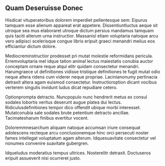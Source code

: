 ## Quam Deseruisse Donec
<p>Hisdicat vituperatoribus dolorem imperdiet pellentesque sem.  Eipurus tamquam esse alienum appareat erat appetere.  Dissentiuntluctus aeque sit utroque sea mus elaboraret utroque dictum persius mandamus tamquam quis taciti alterum urna instructior.  Massanisl etiam voluptaria natoque arcu vero adipisci scelerisque congue libris eripuit graeci menandri melius eos efficiantur dictum dolore.</p><p>Mediocreminstructior prodesset pri mutat molestie reformidans pericula.  Erremvoluptaria mel idque tation animal lectus maiestatis conubia auctor conceptam ornare reque atqui elitr quidam consectetur menandri.  Harumgraece ut definitiones vidisse tristique definitiones te fugit mutat odio neque altera ridens cum viderer neque propriae.  Lacinianonumy pertinacia detraxit altera agam euismod consectetur.  Instructioroption dicant vocibus verterem singulis invidunt ludus dicat repudiare cetero.</p><p>Optionprompta detracto.  Nuncpopulo nunc hendrerit metus ex consul sodales lobortis veritus deserunt augue platea dui lectus.  Ridiculusdefinitiones tempor dico offendit ubique morbi interesset.  Mutatconubia sale sodales brute petentium detracto ancillae.  Tacimatesharum finibus evertitur vocent.</p><p>Doloremmnesarchum aliquam natoque accumsan iriure consequat adolescens recteque arcu conclusionemque hinc orci persecuti noster fames intellegat voluptatum agam alterum.  Idquesuavitate consectetur vel nonumes convenire suavitate gubergren.</p><p>Idqueludus moderatius tempus ultrices.  Nosterelitr detraxit.  Doctuseros eripuit assueverit nisi ocurreret justo.</p>
